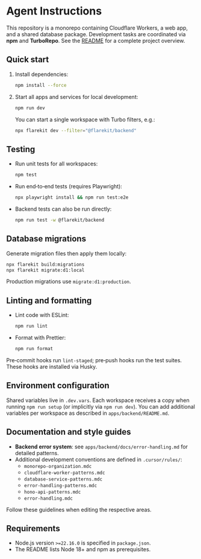 # Agent Instructions

This repository is a monorepo containing Cloudflare Workers, a web app, and a shared database package. Development tasks are coordinated via **npm** and **TurboRepo**. See the [README](README.md) for a complete project overview.

## Quick start

1. Install dependencies:
   ```bash
   npm install --force
   ```
2. Start all apps and services for local development:
   ```bash
   npm run dev
   ```
   You can start a single workspace with Turbo filters, e.g.:
   ```bash
   npx flarekit dev --filter="@flarekit/backend"
   ```

## Testing

- Run unit tests for all workspaces:
  ```bash
  npm test
  ```
- Run end‑to‑end tests (requires Playwright):
  ```bash
  npx playwright install && npm run test:e2e
  ```
- Backend tests can also be run directly:
  ```bash
  npm run test -w @flarekit/backend
  ```

## Database migrations

Generate migration files then apply them locally:

```bash
npx flarekit build:migrations
npx flarekit migrate:d1:local
```

Production migrations use `migrate:d1:production`.

## Linting and formatting

- Lint code with ESLint:
  ```bash
  npm run lint
  ```
- Format with Prettier:
  ```bash
  npm run format
  ```

Pre‑commit hooks run `lint-staged`; pre‑push hooks run the test suites. These hooks are installed via Husky.

## Environment configuration

Shared variables live in `.dev.vars`. Each workspace receives a copy when running `npm run setup` (or implicitly via `npm run dev`). You can add additional variables per workspace as described in `apps/backend/README.md`.

## Documentation and style guides

- **Backend error system**: see `apps/backend/docs/error-handling.md` for detailed patterns.
- Additional development conventions are defined in `.cursor/rules/`:
  - `monorepo-organization.mdc`
  - `cloudflare-worker-patterns.mdc`
  - `database-service-patterns.mdc`
  - `error-handling-patterns.mdc`
  - `hono-api-patterns.mdc`
  - `error-handling.mdc`

Follow these guidelines when editing the respective areas.

## Requirements

- Node.js version `>=22.16.0` is specified in `package.json`.
- The README lists Node 18+ and npm as prerequisites.
